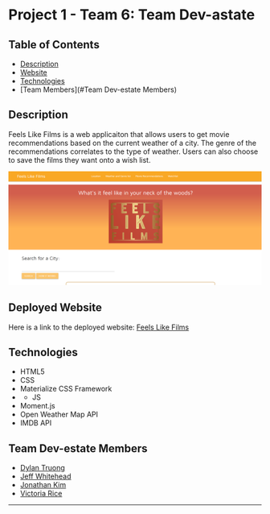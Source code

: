 # Project 1 - Team 6: Team Dev-astate

## Table of Contents 
* [Description](#Description)
* [Website](#Website)
* [Technologies](#Technologies)
* [Team Members](#Team Dev-estate Members)


## Description 
Feels Like Films is a web applicaiton that allows users to get movie recommendations based on the current weather of a city. The genre of the recommendations correlates to the type of weather. Users can also choose to save the films they want onto a wish list.

![Homepage](./assets/Images/Homepage.png)  <!-- Placeholder Image-->

## Deployed Website
Here is a link to the deployed website:
[Feels Like Films](https://vtori37.github.io/Group-Project-1/)

## Technologies
* HTML5
* CSS 
* Materialize CSS Framework
* * JS
* Moment.js
* Open Weather Map API
* IMDB API


## Team Dev-estate Members
* [Dylan Truong](https://github.com/Dylan-Truong)
* [Jeff Whitehead](https://github.com/jwhitehead08)
* [Jonathan Kim](https://github.com/JonathanKim424)
* [Victoria Rice](https://github.com/vtori37)
 
***

